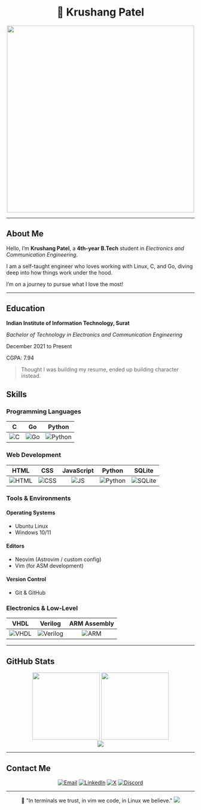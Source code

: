 <h1 align="center"> 🐧 Krushang Patel</h1>

<div align="center">

<img src="https://user-images.githubusercontent.com/74038190/225813708-98b745f2-7d22-48cf-9150-083f1b00d6c9.gif" width="500"> </div>

---

## About Me

Hello, I’m **Krushang Patel**, a **4th-year B.Tech** student in _Electronics and Communication Engineering_.

I am a self-taught engineer who loves working with Linux, C, and Go, diving deep into how things work under the hood.

I’m on a journey to pursue what I love the most!

---

## Education

**Indian Institute of Information Technology, Surat**

_Bachelor of Technology in Electronics and Communication Engineering_

December 2021 to Present

CGPA: 7.94

> Thought I was building my resume, ended up building character instead.

## Skills

### Programming Languages

|                                          C                                           |                                           Go                                            |                                               Python                                                |
| :----------------------------------------------------------------------------------: | :-------------------------------------------------------------------------------------: | :-------------------------------------------------------------------------------------------------: |
| ![C](https://img.shields.io/badge/C-%2300599C.svg?style=flat&logo=c&logoColor=white) | ![Go](https://img.shields.io/badge/Go-%2300ADD8.svg?style=flat&logo=go&logoColor=white) | ![Python](https://img.shields.io/badge/Python-%2314354C.svg?style=flat&logo=python&logoColor=white) |

### Web Development

|                                              HTML                                               |                                             CSS                                              |                                               JavaScript                                                |                                               Python                                                |                                               SQLite                                                |
| :---------------------------------------------------------------------------------------------: | :------------------------------------------------------------------------------------------: | :-----------------------------------------------------------------------------------------------------: | :-------------------------------------------------------------------------------------------------: | :-------------------------------------------------------------------------------------------------: |
| ![HTML](https://img.shields.io/badge/HTML5-%23E34F26.svg?style=flat&logo=html5&logoColor=white) | ![CSS](https://img.shields.io/badge/CSS3-%231572B6.svg?style=flat&logo=css3&logoColor=white) | ![JS](https://img.shields.io/badge/JavaScript-%23F7DF1E.svg?style=flat&logo=javascript&logoColor=black) | ![Python](https://img.shields.io/badge/Python-%2314354C.svg?style=flat&logo=python&logoColor=white) | ![SQLite](https://img.shields.io/badge/SQLite-%2307405e.svg?style=flat&logo=sqlite&logoColor=white) |

### Tools & Environments

#### Operating Systems

- Ubuntu Linux
- Windows 10/11

#### Editors

- Neovim (Astrovim / custom config)
- Vim (for ASM development)

#### Version Control

- Git & GitHub

### Electronics & Low-Level

|                                               VHDL                                               |                                                Verilog                                                 |                                ARM Assembly                                |
| :----------------------------------------------------------------------------------------------: | :----------------------------------------------------------------------------------------------------: | :------------------------------------------------------------------------: |
| ![VHDL](https://img.shields.io/badge/VHDL-%23A67B5B.svg?style=flat&logo=verilog&logoColor=white) | ![Verilog](https://img.shields.io/badge/Verilog-%23b6b6b6.svg?style=flat&logo=verilog&logoColor=black) | ![ARM](https://img.shields.io/badge/ARM-Assembly-%230097C4.svg?style=flat) |

---

## GitHub Stats

<div align="center">
  <img height="180em" src="https://github-readme-stats.vercel.app/api?username=krushangptl&show_icons=true&theme=catppuccin_mocha&include_all_commits=true&count_private=true&hide_border=true"/>
  <img height="180em" src="https://github-readme-stats.vercel.app/api/top-langs/?username=krushangptl&layout=compact&langs_count=6&theme=catppuccin_mocha&hide_border=true"/>
</div>
<div align="center">
  <img src="https://github-readme-streak-stats.herokuapp.com/?user=krushangptl&theme=catppuccin_mocha&hide_border=true" />
</div>

---

## Contact Me

<div align="center">

[![Email](https://img.shields.io/badge/Email-%23D14836.svg?style=for-the-badge&logo=gmail&logoColor=white)](mailto:krushang4201@gmail.com)
[![LinkedIn](https://img.shields.io/badge/LinkedIn-%230A66C2.svg?style=for-the-badge&logo=linkedin&logoColor=white)](https://www.linkedin.com/in/krushang-d-patel/)
[![X](https://img.shields.io/badge/X-%2315181F.svg?style=for-the-badge&logo=x&logoColor=white)](https://x.com/krushangdptl)
[![Discord](https://img.shields.io/badge/Discord-%237289DA.svg?style=for-the-badge&logo=discord&logoColor=white)](https://discordapp.com/users/krushangptl)

</div>

---

<div align="center">
🐧 "In terminals we trust, in vim we code, in Linux we believe."
<img src="https://capsule-render.vercel.app/api?type=waving&color=gradient&height=100&section=footer&text=Happy%20Coding!&fontSize=16&fontAlignY=65&desc=Thanks%20for%20visiting%20my%20profile&descAlignY=51&descAlign=center"/>
</div>
